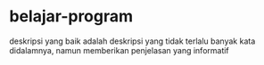 # belajar-program
deskripsi yang baik adalah deskripsi yang tidak terlalu banyak kata didalamnya, namun memberikan penjelasan yang informatif
